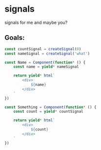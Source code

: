 # signals

signals for me and maybe you?


## Goals:
```typescript
const countSignal = createSignal(0)
const nameSignal = createSignal('what')

const Name = Component(function* () {
    const name = yield* nameSignal

    return yield* html`
        <div>
            ${name}
        </div>
    `
})

const Something = Component(function* () {
    const count = yield* countSignal

    return yield* html`
        <div>
            ${count}
        </div>
    `
})
```
 

